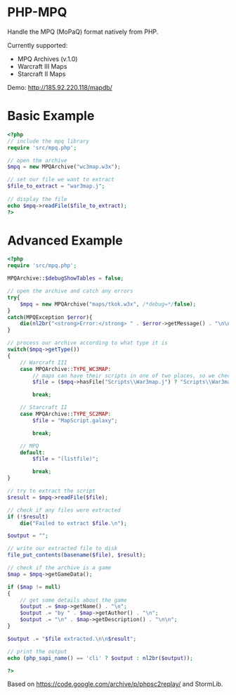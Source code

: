 # PHP-MPQ
Handle the MPQ (MoPaQ) format natively from PHP.

Currently supported:
* MPQ Archives (v.1.0)
* Warcraft III Maps
* Starcraft II Maps

Demo: http://185.92.220.118/mapdb/

Basic Example
==========

```php
<?php
// include the mpq library
require 'src/mpq.php';

// open the archive
$mpq = new MPQArchive("wc3map.w3x");

// set our file we want to extract
$file_to_extract = "war3map.j";
    
// display the file
echo $mpq->readFile($file_to_extract);
?>
```

Advanced Example
==========

```php
<?php
require 'src/mpq.php';

MPQArchive::$debugShowTables = false;

// open the archive and catch any errors
try{
    $mpq = new MPQArchive("maps/tkok.w3x", /*debug=*/false);
}
catch(MPQException $error){
    die(nl2br("<strong>Error:</strong> " . $error->getMessage() . "\n\n" . $error));
}

// process our archive according to what type it is
switch($mpq->getType())
{   
    // Warcraft III
    case MPQArchive::TYPE_WC3MAP:
        // maps can have their scripts in one of two places, so we check which
        $file = ($mpq->hasFile("Scripts\\War3map.j") ? "Scripts\\War3map.j" : "war3map.j");

        break;

    // Starcraft II
    case MPQArchive::TYPE_SC2MAP:
        $file = "MapScript.galaxy";

        break;

    // MPQ
    default:
        $file = "(listfile)";

        break;
}

// try to extract the script
$result = $mpq->readFile($file);

// check if any files were extracted
if (!$result)
    die("Failed to extract $file.\n");

$output = "";

// write our extracted file to disk
file_put_contents(basename($file), $result);

// check if the archive is a game
$map = $mpq->getGameData();

if ($map != null)
{
    // get some details about the game
    $output .= $map->getName() . "\n";
    $output .= "by " . $map->getAuthor() . "\n";
    $output .= "\n" . $map->getDescription() . "\n\n";
}

$output .= "$file extracted.\n\n$result";

// print the output
echo (php_sapi_name() == 'cli' ? $output : nl2br($output));

?>
```
Based on https://code.google.com/archive/p/phpsc2replay/ and StormLib.
